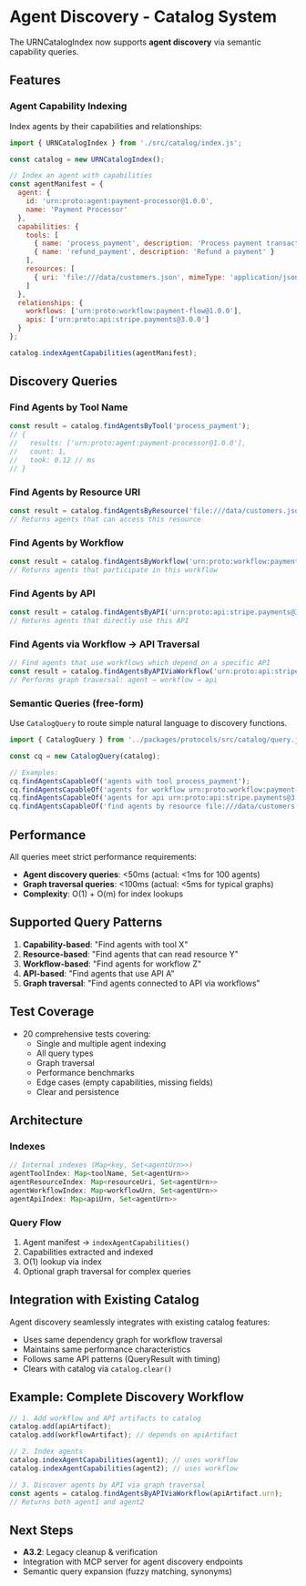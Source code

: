 # Agent Discovery - Catalog System

The URNCatalogIndex now supports **agent discovery** via semantic capability queries.

## Features

### Agent Capability Indexing
Index agents by their capabilities and relationships:

```javascript
import { URNCatalogIndex } from './src/catalog/index.js';

const catalog = new URNCatalogIndex();

// Index an agent with capabilities
const agentManifest = {
  agent: {
    id: 'urn:proto:agent:payment-processor@1.0.0',
    name: 'Payment Processor'
  },
  capabilities: {
    tools: [
      { name: 'process_payment', description: 'Process payment transactions' },
      { name: 'refund_payment', description: 'Refund a payment' }
    ],
    resources: [
      { uri: 'file:///data/customers.json', mimeType: 'application/json' }
    ]
  },
  relationships: {
    workflows: ['urn:proto:workflow:payment-flow@1.0.0'],
    apis: ['urn:proto:api:stripe.payments@3.0.0']
  }
};

catalog.indexAgentCapabilities(agentManifest);
```

## Discovery Queries

### Find Agents by Tool Name
```javascript
const result = catalog.findAgentsByTool('process_payment');
// {
//   results: ['urn:proto:agent:payment-processor@1.0.0'],
//   count: 1,
//   took: 0.12 // ms
// }
```

### Find Agents by Resource URI
```javascript
const result = catalog.findAgentsByResource('file:///data/customers.json');
// Returns agents that can access this resource
```

### Find Agents by Workflow
```javascript
const result = catalog.findAgentsByWorkflow('urn:proto:workflow:payment-flow@1.0.0');
// Returns agents that participate in this workflow
```

### Find Agents by API
```javascript
const result = catalog.findAgentsByAPI('urn:proto:api:stripe.payments@3.0.0');
// Returns agents that directly use this API
```

### Find Agents via Workflow → API Traversal
```javascript
// Find agents that use workflows which depend on a specific API
const result = catalog.findAgentsByAPIViaWorkflow('urn:proto:api:stripe.payments@3.0.0');
// Performs graph traversal: agent → workflow → api
```

### Semantic Queries (free-form)
Use `CatalogQuery` to route simple natural language to discovery functions.

```javascript
import { CatalogQuery } from '../packages/protocols/src/catalog/query.js';

const cq = new CatalogQuery(catalog);

// Examples:
cq.findAgentsCapableOf('agents with tool process_payment');
cq.findAgentsCapableOf('agents for workflow urn:proto:workflow:payment-flow@1.0.0');
cq.findAgentsCapableOf('agents for api urn:proto:api:stripe.payments@3.0.0');
cq.findAgentsCapableOf('find agents by resource file:///data/customers.json');
```

## Performance

All queries meet strict performance requirements:

- **Agent discovery queries**: <50ms (actual: <1ms for 100 agents)
- **Graph traversal queries**: <100ms (actual: <5ms for typical graphs)
- **Complexity**: O(1) + O(m) for index lookups

## Supported Query Patterns

1. **Capability-based**: "Find agents with tool X"
2. **Resource-based**: "Find agents that can read resource Y"
3. **Workflow-based**: "Find agents for workflow Z"
4. **API-based**: "Find agents that use API A"
5. **Graph traversal**: "Find agents connected to API via workflows"

## Test Coverage

- 20 comprehensive tests covering:
  - Single and multiple agent indexing
  - All query types
  - Graph traversal
  - Performance benchmarks
  - Edge cases (empty capabilities, missing fields)
  - Clear and persistence

## Architecture

### Indexes

```javascript
// Internal indexes (Map<key, Set<agentUrn>>)
agentToolIndex: Map<toolName, Set<agentUrn>>
agentResourceIndex: Map<resourceUri, Set<agentUrn>>
agentWorkflowIndex: Map<workflowUrn, Set<agentUrn>>
agentApiIndex: Map<apiUrn, Set<agentUrn>>
```

### Query Flow

1. Agent manifest → `indexAgentCapabilities()`
2. Capabilities extracted and indexed
3. O(1) lookup via index
4. Optional graph traversal for complex queries

## Integration with Existing Catalog

Agent discovery seamlessly integrates with existing catalog features:

- Uses same dependency graph for workflow traversal
- Maintains same performance characteristics
- Follows same API patterns (QueryResult with timing)
- Clears with catalog via `catalog.clear()`

## Example: Complete Discovery Workflow

```javascript
// 1. Add workflow and API artifacts to catalog
catalog.add(apiArtifact);
catalog.add(workflowArtifact); // depends on apiArtifact

// 2. Index agents
catalog.indexAgentCapabilities(agent1); // uses workflow
catalog.indexAgentCapabilities(agent2); // uses workflow

// 3. Discover agents by API via graph traversal
const agents = catalog.findAgentsByAPIViaWorkflow(apiArtifact.urn);
// Returns both agent1 and agent2
```

## Next Steps

- **A3.2**: Legacy cleanup & verification
- Integration with MCP server for agent discovery endpoints
- Semantic query expansion (fuzzy matching, synonyms)
